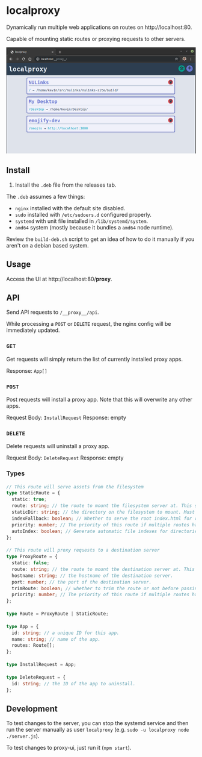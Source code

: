 # localproxy

Dynamically run multiple web applications on routes on http://localhost:80.

Capable of mounting static routes or proxying requests to other servers.

![](./docs/proxyPage.png)

## Install

1. Install the `.deb` file from the releases tab.

The `.deb` assumes a few things:

- `nginx` installed with the default site disabled.
- `sudo` installed with `/etc/sudoers.d` configured properly.
- `systemd` with unit file installed in `/lib/systemd/system`.
- `amd64` system (mostly because it bundles a `amd64` node runtime).

Review the `build-deb.sh` script to get an idea of how to do it manually if you aren't on a debian based system.

## Usage

Access the UI at http://localhost:80/__proxy__.

## API

Send API requests to `/__proxy__/api`.

While processing a `POST` or `DELETE` request, the nginx config will be immediately updated.

### `GET`

Get requests will simply return the list of currently installed proxy apps.

Response: `App[]`

### `POST`

Post requests will install a proxy app. Note that this will overwrite any other apps.

Request Body: `InstallRequest`
Response: empty

### `DELETE`

Delete requests will uninstall a proxy app.

Request Body: `DeleteRequest`
Response: empty

### Types

```ts
// This route will serve assets from the filesystem
type StaticRoute = {
  static: true;
  route: string; // the route to mount the filesystem server at. This should NOT end with a trailing slash.
  staticDir: string; // the directory on the filesystem to mount. Must end with a trailing slash.
  indexFallback: boolean; // Whether to serve the root index.html for requests with missing assets. Useful for client side routing. Defaults to false
  priority: number; // The priority of this route if multiple routes have the same `route`
  autoIndex: boolean; // Generate automatic file indexes for directories without an index.html. Defaults to false
};

// This route will proxy requests to a destination server
type ProxyRoute = {
  static: false;
  route: string; // the route to mount the destination server at. This should NOT end with a trailing slash.
  hostname: string; // the hostname of the destination server.
  port: number; // the port of the destination server.
  trimRoute: boolean; // whether to trim the route or not before passing requests to the destination server.
  priority: number; // The priority of this route if multiple routes have the same `route`
};

type Route = ProxyRoute | StaticRoute;

type App = {
  id: string; // a unique ID for this app.
  name: string; // name of the app.
  routes: Route[];
};

type InstallRequest = App;

type DeleteRequest = {
  id: string; // the ID of the app to uninstall.
};
```

## Development

To test changes to the server, you can stop the systemd service and then run the server manually as user `localproxy` (e.g. `sudo -u localproxy node ./server.js`).

To test changes to proxy-ui, just run it (`npm start`).
